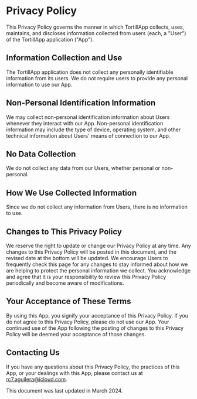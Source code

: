 # Privacy Policy

This Privacy Policy governs the manner in which TortillApp collects, uses, maintains, and discloses information collected from users (each, a "User") of the TortillApp application ("App").

## Information Collection and Use

The TortillApp application does not collect any personally identifiable information from its users. We do not require users to provide any personal information to use our App.

## Non-Personal Identification Information

We may collect non-personal identification information about Users whenever they interact with our App. Non-personal identification information may include the type of device, operating system, and other technical information about Users' means of connection to our App.

## No Data Collection

We do not collect any data from our Users, whether personal or non-personal.

## How We Use Collected Information

Since we do not collect any information from Users, there is no information to use.

## Changes to This Privacy Policy

We reserve the right to update or change our Privacy Policy at any time. Any changes to this Privacy Policy will be posted in this document, and the revised date at the bottom will be updated. We encourage Users to frequently check this page for any changes to stay informed about how we are helping to protect the personal information we collect. You acknowledge and agree that it is your responsibility to review this Privacy Policy periodically and become aware of modifications.

## Your Acceptance of These Terms

By using this App, you signify your acceptance of this Privacy Policy. If you do not agree to this Privacy Policy, please do not use our App. Your continued use of the App following the posting of changes to this Privacy Policy will be deemed your acceptance of those changes.

## Contacting Us

If you have any questions about this Privacy Policy, the practices of this App, or your dealings with this App, please contact us at <rc7.aguilera@icloud.com>.

This document was last updated in March 2024.
